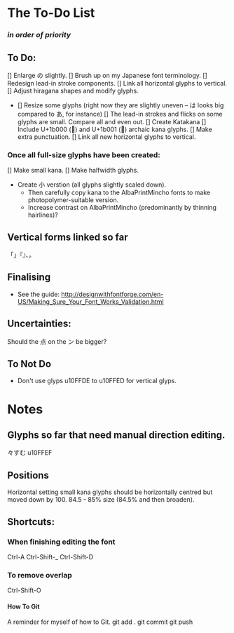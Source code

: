 # The To-Do List
### *in order of priority*

## To Do:
[] Enlarge の slightly.
[] Brush up on my Japanese font terminology.
[] Redesign lead-in stroke components.
[] Link all horizontal glyphs to vertical.
[] Adjust hiragana shapes and modify glyphs.
  * [] Resize some glyphs (right now they are slightly uneven – は looks big compared to あ, for instance)
[] The lead-in strokes and flicks on some glyphs are small. Compare all and even out.
[] Create Katakana
[] Include U+1b000 (𛀀) and U+1b001 (𛀁) archaic kana glyphs.
[] Make extra punctuation.
[] Link all new horizontal glyphs to vertical.

### Once all full-size glyphs have been created:
[] Make small kana.
[] Make halfwidth glyphs.
* Create 小 verstion (all glyphs slightly scaled down).
  * Then carefully copy kana to the AlbaPrintMincho fonts to make photopolymer-suitable version.
  * Increase contrast on AlbaPrintMincho (predominantly by thinning hairlines)?

## Vertical forms linked so far
「」『』、。

## Finalising
* See the guide:
http://designwithfontforge.com/en-US/Making_Sure_Your_Font_Works_Validation.html

## Uncertainties:
Should the 点 on the ン be bigger?

## To Not Do
* Don't use glyps u10FFDE to u10FFED for vertical glyps.


# Notes

## Glyphs so far that need manual direction editing.
々すむ
u10FFEF

## Positions
Horizontal setting small kana glyphs should be horizontally centred but moved down by 100. 84.5 - 85% size (84.5% and then broaden).

## Shortcuts:
### When finishing editing the font
Ctrl-A
Ctrl-Shift-_
Ctrl-Shift-D

### To remove overlap
Ctrl-Shift-O

#### How To Git
A reminder for myself of how to Git.
git add .
git commit
git push
